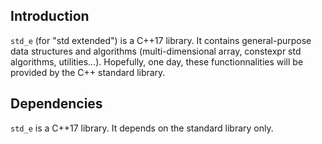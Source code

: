 ## Introduction ##
`std_e` (for "std extended") is a C++17 library. It contains general-purpose data structures and algorithms (multi-dimensional array, constexpr std algorithms, utilities...). Hopefully, one day, these functionnalities will be provided by the C++ standard library.


## Dependencies ##
`std_e` is a C++17 library. It depends on the standard library only.
